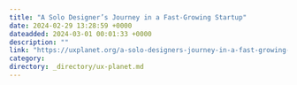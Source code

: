 ```yaml
---
title: "A Solo Designer’s Journey in a Fast-Growing Startup"
date: 2024-02-29 13:28:59 +0000
dateadded: 2024-03-01 00:01:33 +0000
description: ""
link: "https://uxplanet.org/a-solo-designers-journey-in-a-fast-growing-startup-d4c18f40f743?source=rss----819cc2aaeee0---4"
category:
directory: _directory/ux-planet.md
---
```

